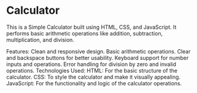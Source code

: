 # Calculator


This is a Simple Calculator built using HTML, CSS, and JavaScript. It performs basic arithmetic operations like addition, subtraction, multiplication, and division.

Features:
Clean and responsive design.
Basic arithmetic operations.
Clear and backspace buttons for better usability.
Keyboard support for number inputs and operations.
Error handling for division by zero and invalid operations.
Technologies Used:
HTML: For the basic structure of the calculator.
CSS: To style the calculator and make it visually appealing.
JavaScript: For the functionality and logic of the calculator operations.
